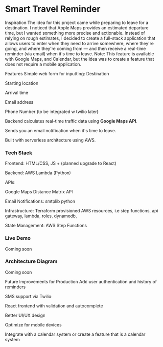 # Smart Travel Reminder
Inspiration
The idea for this project came while preparing to leave for a destination. I noticed that Apple Maps provides an estimated departure time, but I wanted something more precise and actionable. Instead of relying on rough estimates, I decided to create a full-stack application that allows users to enter when they need to arrive somewhere, where they're going, and where they're coming from — and then receive a real-time reminder (via email) when it's time to leave. Note: This feature is available with Google Maps, and Calendar, but the idea was to create a feature that does not require a mobile application.

Features
Simple web form for inputting:
Destination

Starting location

Arrival time

Email address

Phone Number (to be integrated w twilio later)

Backend calculates real-time traffic data using **Google Maps API**.

Sends you an email notification when it's time to leave.

Built with serverless architecture using AWS.

### Tech Stack
Frontend: HTML/CSS, JS + (planned upgrade to React)

Backend: AWS Lambda (Python)

APIs:

Google Maps Distance Matrix API

Email Notifications: smtplib python

Infrastructure: Terraform provisioned AWS resources, i.e step functions, api gateway, lambda, roles, dynamodb,

State Management: AWS Step Functions

### Live Demo
Coming soon 

### Architecture Diagram
Coming soon 

Future Improvements for Production
Add user authentication and history of reminders

SMS support via Twilio

React frontend with validation and autocomplete

Better UI/UX design

Optimize for mobile devices

Integrate with a calendar system or create a feature that is a calendar system
